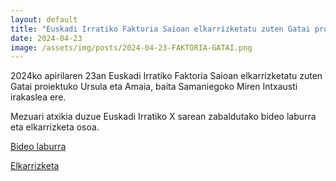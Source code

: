 ```yaml
---
layout: default
title: "Euskadi Irratiko Faktoria Saioan elkarrizketatu zuten Gatai proiektuko Ursula eta Amaia"
date: 2024-04-23
image: /assets/img/posts/2024-04-23-FAKTORIA-GATAI.png
---
```


2024ko apirilaren 23an Euskadi Irratiko Faktoria Saioan elkarrizketatu zuten Gatai proiektuko Ursula eta Amaia, baita Samaniegoko Miren Intxausti irakaslea ere.

Mezuari atxikia duzue Euskadi Irratiko X sarean zabaldutako bideo laburra eta elkarrizketa osoa.

<a href="http://www.gatai.eus/assets/img/posts/2024-04-23-FAKTORIA-GATAI_bideo_laburra.mp4" target="_blank"> Bideo laburra </a>

<a href="http://www.gatai.eus/assets/img/posts/2024-04-23-FAKTORIA-GATAI_elkarrizketa.mp3" target="_blank"> Elkarrizketa  </a>